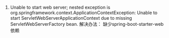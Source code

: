 1. Unable to start web server; nested exception is org.springframework.context.ApplicationContextException: 
    Unable to start ServletWebServerApplicationContext due to missing ServletWebServerFactory bean.
解决办法： 缺少spring-boot-starter-web依赖